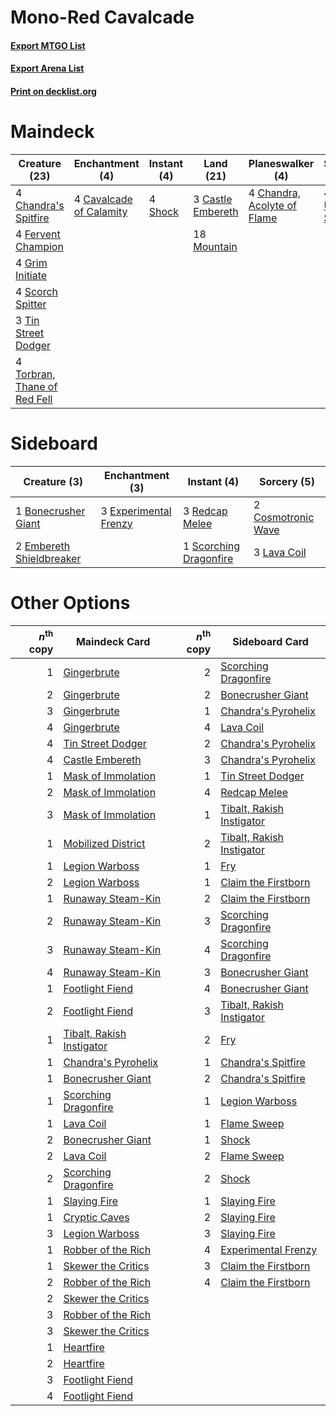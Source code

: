 # Mono-Red Cavalcade

#### [Export MTGO List](../collection/Mono-Red%20Cavalcade/Mono-Red%20Cavalcade.txt)
#### [Export Arena List](../collection/Mono-Red%20Cavalcade/Mono-Red%20Cavalcade_arena.txt)
#### [Print on decklist.org](http://decklist.org/?deckmain=3%09Castle%20Embereth%0A4%09Cavalcade%20of%20Calamity%0A4%09Chandra's%20Spitfire%0A4%09Chandra,%20Acolyte%20of%20Flame%0A4%09Fervent%20Champion%0A4%09Grim%20Initiate%0A4%09Light%20Up%20the%20Stage%0A18%09Mountain%0A4%09Scorch%20Spitter%0A4%09Shock%0A3%09Tin%20Street%20Dodger%0A4%09Torbran,%20Thane%20of%20Red%20Fell&deckside=1%09Bonecrusher%20Giant%0A2%09Cosmotronic%20Wave%0A2%09Embereth%20Shieldbreaker%0A3%09Experimental%20Frenzy%0A3%09Lava%20Coil%0A3%09Redcap%20Melee%0A1%09Scorching%20Dragonfire)
# Maindeck

|                                             Creature (23)                                             |                                         Enchantment (4)                                          |                                   Instant (4)                                    |                                         Land (21)                                          |                                           Planeswalker (4)                                           |                                          Sorcery (4)                                          |
|-------------------------------------------------------------------------------------------------------|--------------------------------------------------------------------------------------------------|----------------------------------------------------------------------------------|--------------------------------------------------------------------------------------------|------------------------------------------------------------------------------------------------------|-----------------------------------------------------------------------------------------------|
|4 [Chandra's Spitfire](http://gatherer.wizards.com/Pages/Card/Details.aspx?multiverseid=205026)        |4 [Cavalcade of Calamity](http://gatherer.wizards.com/Pages/Card/Details.aspx?multiverseid=457239)|4 [Shock](http://gatherer.wizards.com/Pages/Card/Details.aspx?multiverseid=129732)|3 [Castle Embereth](http://gatherer.wizards.com/Pages/Card/Details.aspx?multiverseid=473201)|4 [Chandra, Acolyte of Flame](http://gatherer.wizards.com/Pages/Card/Details.aspx?multiverseid=466880)|4 [Light Up the Stage](http://gatherer.wizards.com/Pages/Card/Details.aspx?multiverseid=457251)|
|4 [Fervent Champion](http://gatherer.wizards.com/Pages/Card/Details.aspx?multiverseid=473086)          |                                                                                                  |                                                                                  |18 [Mountain](http://gatherer.wizards.com/Pages/Card/Details.aspx?multiverseid=439859)      |                                                                                                      |                                                                                               |
|4 [Grim Initiate](http://gatherer.wizards.com/Pages/Card/Details.aspx?multiverseid=461057)             |                                                                                                  |                                                                                  |                                                                                            |                                                                                                      |                                                                                               |
|4 [Scorch Spitter](http://gatherer.wizards.com/Pages/Card/Details.aspx?multiverseid=466913)            |                                                                                                  |                                                                                  |                                                                                            |                                                                                                      |                                                                                               |
|3 [Tin Street Dodger](http://gatherer.wizards.com/Pages/Card/Details.aspx?multiverseid=457264)         |                                                                                                  |                                                                                  |                                                                                            |                                                                                                      |                                                                                               |
|4 [Torbran, Thane of Red Fell](http://gatherer.wizards.com/Pages/Card/Details.aspx?multiverseid=473109)|                                                                                                  |                                                                                  |                                                                                            |                                                                                                      |                                                                                               |


# Sideboard

|                                           Creature (3)                                            |                                        Enchantment (3)                                         |                                           Instant (4)                                           |                                         Sorcery (5)                                         |
|---------------------------------------------------------------------------------------------------|------------------------------------------------------------------------------------------------|-------------------------------------------------------------------------------------------------|---------------------------------------------------------------------------------------------|
|1 [Bonecrusher Giant](http://gatherer.wizards.com/Pages/Card/Details.aspx?multiverseid=473077)     |3 [Experimental Frenzy](http://gatherer.wizards.com/Pages/Card/Details.aspx?multiverseid=452849)|3 [Redcap Melee](http://gatherer.wizards.com/Pages/Card/Details.aspx?multiverseid=473097)        |2 [Cosmotronic Wave](http://gatherer.wizards.com/Pages/Card/Details.aspx?multiverseid=452845)|
|2 [Embereth Shieldbreaker](http://gatherer.wizards.com/Pages/Card/Details.aspx?multiverseid=473084)|                                                                                                |1 [Scorching Dragonfire](http://gatherer.wizards.com/Pages/Card/Details.aspx?multiverseid=473101)|3 [Lava Coil](http://gatherer.wizards.com/Pages/Card/Details.aspx?multiverseid=452858)       |


# Other Options

|*n*<sup>th</sup> copy|                                           Maindeck Card                                            |*n*<sup>th</sup> copy|                                           Sideboard Card                                           |
|--------------------:|----------------------------------------------------------------------------------------------------|--------------------:|----------------------------------------------------------------------------------------------------|
|                    1|[Gingerbrute](http://gatherer.wizards.com/Pages/Card/Details.aspx?multiverseid=473181)              |                    2|[Scorching Dragonfire](http://gatherer.wizards.com/Pages/Card/Details.aspx?multiverseid=473101)     |
|                    2|[Gingerbrute](http://gatherer.wizards.com/Pages/Card/Details.aspx?multiverseid=473181)              |                    2|[Bonecrusher Giant](http://gatherer.wizards.com/Pages/Card/Details.aspx?multiverseid=473077)        |
|                    3|[Gingerbrute](http://gatherer.wizards.com/Pages/Card/Details.aspx?multiverseid=473181)              |                    1|[Chandra's Pyrohelix](http://gatherer.wizards.com/Pages/Card/Details.aspx?multiverseid=417684)      |
|                    4|[Gingerbrute](http://gatherer.wizards.com/Pages/Card/Details.aspx?multiverseid=473181)              |                    4|[Lava Coil](http://gatherer.wizards.com/Pages/Card/Details.aspx?multiverseid=452858)                |
|                    4|[Tin Street Dodger](http://gatherer.wizards.com/Pages/Card/Details.aspx?multiverseid=457264)        |                    2|[Chandra's Pyrohelix](http://gatherer.wizards.com/Pages/Card/Details.aspx?multiverseid=417684)      |
|                    4|[Castle Embereth](http://gatherer.wizards.com/Pages/Card/Details.aspx?multiverseid=473201)          |                    3|[Chandra's Pyrohelix](http://gatherer.wizards.com/Pages/Card/Details.aspx?multiverseid=417684)      |
|                    1|[Mask of Immolation](http://gatherer.wizards.com/Pages/Card/Details.aspx?multiverseid=466905)       |                    1|[Tin Street Dodger](http://gatherer.wizards.com/Pages/Card/Details.aspx?multiverseid=457264)        |
|                    2|[Mask of Immolation](http://gatherer.wizards.com/Pages/Card/Details.aspx?multiverseid=466905)       |                    4|[Redcap Melee](http://gatherer.wizards.com/Pages/Card/Details.aspx?multiverseid=473097)             |
|                    3|[Mask of Immolation](http://gatherer.wizards.com/Pages/Card/Details.aspx?multiverseid=466905)       |                    1|[Tibalt, Rakish Instigator](http://gatherer.wizards.com/Pages/Card/Details.aspx?multiverseid=461073)|
|                    1|[Mobilized District](http://gatherer.wizards.com/Pages/Card/Details.aspx?multiverseid=461176)       |                    2|[Tibalt, Rakish Instigator](http://gatherer.wizards.com/Pages/Card/Details.aspx?multiverseid=461073)|
|                    1|[Legion Warboss](http://gatherer.wizards.com/Pages/Card/Details.aspx?multiverseid=452859)           |                    1|[Fry](http://gatherer.wizards.com/Pages/Card/Details.aspx?multiverseid=466894)                      |
|                    2|[Legion Warboss](http://gatherer.wizards.com/Pages/Card/Details.aspx?multiverseid=452859)           |                    1|[Claim the Firstborn](http://gatherer.wizards.com/Pages/Card/Details.aspx?multiverseid=473080)      |
|                    1|[Runaway Steam-Kin](http://gatherer.wizards.com/Pages/Card/Details.aspx?multiverseid=452865)        |                    2|[Claim the Firstborn](http://gatherer.wizards.com/Pages/Card/Details.aspx?multiverseid=473080)      |
|                    2|[Runaway Steam-Kin](http://gatherer.wizards.com/Pages/Card/Details.aspx?multiverseid=452865)        |                    3|[Scorching Dragonfire](http://gatherer.wizards.com/Pages/Card/Details.aspx?multiverseid=473101)     |
|                    3|[Runaway Steam-Kin](http://gatherer.wizards.com/Pages/Card/Details.aspx?multiverseid=452865)        |                    4|[Scorching Dragonfire](http://gatherer.wizards.com/Pages/Card/Details.aspx?multiverseid=473101)     |
|                    4|[Runaway Steam-Kin](http://gatherer.wizards.com/Pages/Card/Details.aspx?multiverseid=452865)        |                    3|[Bonecrusher Giant](http://gatherer.wizards.com/Pages/Card/Details.aspx?multiverseid=473077)        |
|                    1|[Footlight Fiend](http://gatherer.wizards.com/Pages/Card/Details.aspx?multiverseid=457360)          |                    4|[Bonecrusher Giant](http://gatherer.wizards.com/Pages/Card/Details.aspx?multiverseid=473077)        |
|                    2|[Footlight Fiend](http://gatherer.wizards.com/Pages/Card/Details.aspx?multiverseid=457360)          |                    3|[Tibalt, Rakish Instigator](http://gatherer.wizards.com/Pages/Card/Details.aspx?multiverseid=461073)|
|                    1|[Tibalt, Rakish Instigator](http://gatherer.wizards.com/Pages/Card/Details.aspx?multiverseid=461073)|                    2|[Fry](http://gatherer.wizards.com/Pages/Card/Details.aspx?multiverseid=466894)                      |
|                    1|[Chandra's Pyrohelix](http://gatherer.wizards.com/Pages/Card/Details.aspx?multiverseid=417684)      |                    1|[Chandra's Spitfire](http://gatherer.wizards.com/Pages/Card/Details.aspx?multiverseid=205026)       |
|                    1|[Bonecrusher Giant](http://gatherer.wizards.com/Pages/Card/Details.aspx?multiverseid=473077)        |                    2|[Chandra's Spitfire](http://gatherer.wizards.com/Pages/Card/Details.aspx?multiverseid=205026)       |
|                    1|[Scorching Dragonfire](http://gatherer.wizards.com/Pages/Card/Details.aspx?multiverseid=473101)     |                    1|[Legion Warboss](http://gatherer.wizards.com/Pages/Card/Details.aspx?multiverseid=452859)           |
|                    1|[Lava Coil](http://gatherer.wizards.com/Pages/Card/Details.aspx?multiverseid=452858)                |                    1|[Flame Sweep](http://gatherer.wizards.com/Pages/Card/Details.aspx?multiverseid=466893)              |
|                    2|[Bonecrusher Giant](http://gatherer.wizards.com/Pages/Card/Details.aspx?multiverseid=473077)        |                    1|[Shock](http://gatherer.wizards.com/Pages/Card/Details.aspx?multiverseid=129732)                    |
|                    2|[Lava Coil](http://gatherer.wizards.com/Pages/Card/Details.aspx?multiverseid=452858)                |                    2|[Flame Sweep](http://gatherer.wizards.com/Pages/Card/Details.aspx?multiverseid=466893)              |
|                    2|[Scorching Dragonfire](http://gatherer.wizards.com/Pages/Card/Details.aspx?multiverseid=473101)     |                    2|[Shock](http://gatherer.wizards.com/Pages/Card/Details.aspx?multiverseid=129732)                    |
|                    1|[Slaying Fire](http://gatherer.wizards.com/Pages/Card/Details.aspx?multiverseid=473105)             |                    1|[Slaying Fire](http://gatherer.wizards.com/Pages/Card/Details.aspx?multiverseid=473105)             |
|                    1|[Cryptic Caves](http://gatherer.wizards.com/Pages/Card/Details.aspx?multiverseid=466998)            |                    2|[Slaying Fire](http://gatherer.wizards.com/Pages/Card/Details.aspx?multiverseid=473105)             |
|                    3|[Legion Warboss](http://gatherer.wizards.com/Pages/Card/Details.aspx?multiverseid=452859)           |                    3|[Slaying Fire](http://gatherer.wizards.com/Pages/Card/Details.aspx?multiverseid=473105)             |
|                    1|[Robber of the Rich](http://gatherer.wizards.com/Pages/Card/Details.aspx?multiverseid=473100)       |                    4|[Experimental Frenzy](http://gatherer.wizards.com/Pages/Card/Details.aspx?multiverseid=452849)      |
|                    1|[Skewer the Critics](http://gatherer.wizards.com/Pages/Card/Details.aspx?multiverseid=457259)       |                    3|[Claim the Firstborn](http://gatherer.wizards.com/Pages/Card/Details.aspx?multiverseid=473080)      |
|                    2|[Robber of the Rich](http://gatherer.wizards.com/Pages/Card/Details.aspx?multiverseid=473100)       |                    4|[Claim the Firstborn](http://gatherer.wizards.com/Pages/Card/Details.aspx?multiverseid=473080)      |
|                    2|[Skewer the Critics](http://gatherer.wizards.com/Pages/Card/Details.aspx?multiverseid=457259)       |                     |                                                                                                    |
|                    3|[Robber of the Rich](http://gatherer.wizards.com/Pages/Card/Details.aspx?multiverseid=473100)       |                     |                                                                                                    |
|                    3|[Skewer the Critics](http://gatherer.wizards.com/Pages/Card/Details.aspx?multiverseid=457259)       |                     |                                                                                                    |
|                    1|[Heartfire](http://gatherer.wizards.com/Pages/Card/Details.aspx?multiverseid=461058)                |                     |                                                                                                    |
|                    2|[Heartfire](http://gatherer.wizards.com/Pages/Card/Details.aspx?multiverseid=461058)                |                     |                                                                                                    |
|                    3|[Footlight Fiend](http://gatherer.wizards.com/Pages/Card/Details.aspx?multiverseid=457360)          |                     |                                                                                                    |
|                    4|[Footlight Fiend](http://gatherer.wizards.com/Pages/Card/Details.aspx?multiverseid=457360)          |                     |                                                                                                    |

